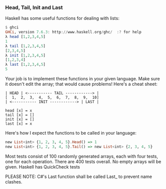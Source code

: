 ﻿### Head, Tail, Init and Last

Haskell has some useful functions for dealing with lists:
````haskell
$ ghci
GHCi, version 7.6.3: http://www.haskell.org/ghc/  :? for help
λ head [1,2,3,4,5]
1
λ tail [1,2,3,4,5]
[2,3,4,5]
λ init [1,2,3,4,5]
[1,2,3,4]
λ last [1,2,3,4,5]
5
````
Your job is to implement these functions in your given language. Make sure it doesn't edit the array; that would cause problems! Here's a cheat sheet:
```
| HEAD | <----------- TAIL ------------> |
[  1,  2,  3,  4,  5,  6,  7,  8,  9,  10]
| <----------- INIT ------------> | LAST |

head [x] = x
tail [x] = []
init [x] = []
last [x] = x
```
Here's how I expect the functions to be called in your language:
```haskell
new List<int> {1, 2, 3, 4, 5}.Head() => 1
new List<int> {1, 2, 3, 4, 5}.Tail() => new List<int> {2, 3, 4, 5}
```
Most tests consist of 100 randomly generated arrays, each with four tests, one for each operation. There are 400 tests overall. No empty arrays will be given. Haskell has QuickCheck tests

PLEASE NOTE: C#'s Last function shall be called Last_ to prevent name clashes.

